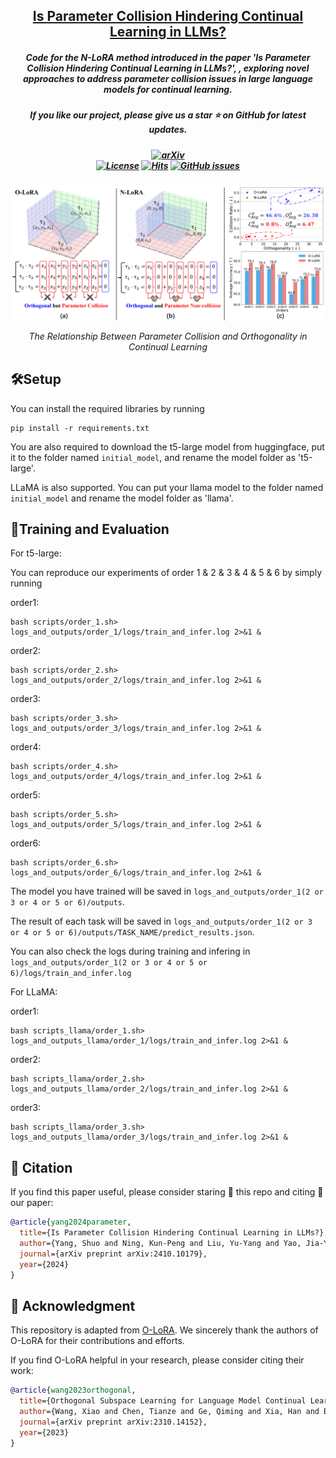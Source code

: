 <h2 align="center">
    <a href="https://arxiv.org/abs/2410.10179">Is Parameter Collision Hindering Continual Learning in LLMs?</a>
</h2>
<h5 align="center"> Code for the N-LoRA method introduced in the paper 'Is Parameter Collision Hindering Continual Learning in LLMs?', , exploring novel approaches to address parameter collision issues in large language models for continual learning. 
<h5 align="center"> If you like our project, please give us a star ⭐ on GitHub for latest updates. </h5>

<h5 align="center">
    
[![arXiv](https://img.shields.io/badge/Arxiv-Paper-b31b1b.svg?logo=arXiv)](https://arxiv.org/abs/2410.10179) <br>
[![License](https://img.shields.io/badge/License-Apache%202.0-yellow)](https://github.com/PKU-YuanGroup/N-LoRA/blob/main/LICENSE) 
[![Hits](https://hits.seeyoufarm.com/api/count/incr/badge.svg?url=https%3A%2F%2Fgithub.com%2FPKU-YuanGroup%2FN-LoRA&count_bg=%2379C83D&title_bg=%23555555&icon=&icon_color=%23E7E7E7&title=Visitor&edge_flat=false)](https://hits.seeyoufarm.com)
[![GitHub issues](https://img.shields.io/github/issues/PKU-YuanGroup/N-LoRA?color=critical&label=Issues)](https://github.com/PKU-YuanGroup/N-LoRA/issues?q=is%3Aopen+is%3Aissue)

</h5>

<p align="center">
    <img src="images/fig1.png" alt="Orthogonal and Parameter Collision" width="900">
</p>
<p align="center" style="font-size: 14px; font-style: italic;">
    The Relationship Between Parameter Collision and Orthogonality in Continual Learning
</p>


## 🛠️Setup

You can install the required libraries by running 

```
pip install -r requirements.txt
```

You are also required to download the t5-large model from huggingface, put it to the folder named ```initial_model```, and rename the model folder as 't5-large'.

LLaMA is also supported. You can put your llama model to the folder named ```initial_model``` and rename the model folder as 'llama'.


## 🚀Training and Evaluation

For t5-large:

You can reproduce our experiments of order 1 & 2 & 3 & 4 & 5 & 6 by simply running

order1:

```
bash scripts/order_1.sh> logs_and_outputs/order_1/logs/train_and_infer.log 2>&1 &
```

order2:

```
bash scripts/order_2.sh> logs_and_outputs/order_2/logs/train_and_infer.log 2>&1 &
```

order3:

```
bash scripts/order_3.sh> logs_and_outputs/order_3/logs/train_and_infer.log 2>&1 &
```

order4:

```
bash scripts/order_4.sh> logs_and_outputs/order_4/logs/train_and_infer.log 2>&1 &
```

order5:

```
bash scripts/order_5.sh> logs_and_outputs/order_5/logs/train_and_infer.log 2>&1 &
```

order6:

```
bash scripts/order_6.sh> logs_and_outputs/order_6/logs/train_and_infer.log 2>&1 &
```


The model you have trained will be saved in ```logs_and_outputs/order_1(2 or 3 or 4 or 5 or 6)/outputs```.

The result of each task will be saved in ```logs_and_outputs/order_1(2 or 3 or 4 or 5 or 6)/outputs/TASK_NAME/predict_results.json```.

You can also check the logs during training and infering in  ```logs_and_outputs/order_1(2 or 3 or 4 or 5 or 6)/logs/train_and_infer.log```

For LLaMA:

order1:

```
bash scripts_llama/order_1.sh> logs_and_outputs_llama/order_1/logs/train_and_infer.log 2>&1 &
```

order2:

```
bash scripts_llama/order_2.sh> logs_and_outputs_llama/order_2/logs/train_and_infer.log 2>&1 &
```

order3:

```
bash scripts_llama/order_3.sh> logs_and_outputs_llama/order_3/logs/train_and_infer.log 2>&1 &
```




## 📝 Citation

If you find this paper useful, please consider staring 🌟 this repo and citing 📑 our paper:

```bibtex
@article{yang2024parameter,
  title={Is Parameter Collision Hindering Continual Learning in LLMs?},
  author={Yang, Shuo and Ning, Kun-Peng and Liu, Yu-Yang and Yao, Jia-Yu and Tian, Yong-Hong and Song, Yi-Bing and Yuan, Li},
  journal={arXiv preprint arXiv:2410.10179},
  year={2024}
}
```

## 🙏 Acknowledgment

This repository is adapted from [O-LoRA](https://github.com/cmnfriend/O-LoRA). We sincerely thank the authors of O-LoRA for their contributions and efforts.

If you find O-LoRA helpful in your research, please consider citing their work:

```bibtex
@article{wang2023orthogonal,
  title={Orthogonal Subspace Learning for Language Model Continual Learning},
  author={Wang, Xiao and Chen, Tianze and Ge, Qiming and Xia, Han and Bao, Rong and Zheng, Rui and Zhang, Qi and Gui, Tao and Huang, Xuanjing},
  journal={arXiv preprint arXiv:2310.14152},
  year={2023}
}

